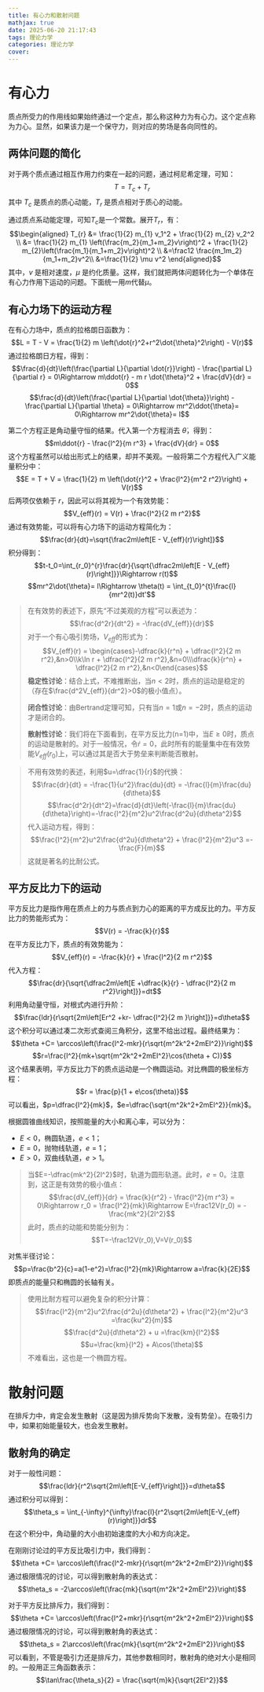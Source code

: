 ```yaml
---
title: 有心力和散射问题
mathjax: true
date: 2025-06-20 21:17:43
tags: 理论力学
categories: 理论力学
cover:
---
```


# 有心力
质点所受力的作用线如果始终通过一个定点，那么称这种力为有心力。这个定点称为力心。显然，如果该力是一个保守力，则对应的势场是各向同性的。

## 两体问题的简化

对于两个质点通过相互作用力约束在一起的问题，通过柯尼希定理，可知：
$$T=T_{c}+T_{r}$$
其中 $T_{c}$ 是质点的质心动能，$T_{r}$ 是质点相对于质心的动能。

通过质点系动能定理，可知$T_c$是一个常数。展开$T_r$，有：
$$\begin{aligned}
T_{r} &= \frac{1}{2} m_{1} v_1^2 + \frac{1}{2} m_{2} v_2^2 \\
&= \frac{1}{2} m_{1} \left(\frac{m_2}{m_1+m_2}v\right)^2 + \frac{1}{2} m_{2}\left(\frac{m_1}{m_1+m_2}v\right)^2 \\
&=\frac12 \frac{m_1m_2}{m_1+m_2}v^2\\
&=\frac{1}{2} \mu v^2
\end{aligned}$$
其中，$v$ 是相对速度，$\mu$ 是约化质量。这样，我们就把两体问题转化为一个单体在有心力作用下运动的问题。下面统一用$m$代替$\mu$。

## 有心力场下的运动方程
在有心力场中，质点的拉格朗日函数为：
$$L = T - V = \frac{1}{2} m \left(\dot{r}^2+r^2\dot{\theta}^2\right) - V(r)$$
通过拉格朗日方程，得到：
$$\frac{d}{dt}\left(\frac{\partial L}{\partial \dot{r}}\right) - \frac{\partial L}{\partial r} = 0\Rightarrow m\ddot{r} - m r \dot{\theta}^2 + \frac{dV}{dr} = 0$$
$$\frac{d}{dt}\left(\frac{\partial L}{\partial \dot{\theta}}\right) - \frac{\partial L}{\partial \theta} = 0\Rightarrow mr^2\ddot{\theta}= 0\Rightarrow mr^2\dot{\theta}= l$$

第二个方程正是角动量守恒的结果。代入第一个方程消去 $\dot{\theta}$，得到：
$$m\ddot{r} - \frac{l^2}{m r^3} + \frac{dV}{dr} = 0$$
这个方程虽然可以给出形式上的结果，却并不美观。一般将第二个方程代入广义能量积分中：
$$E = T + V = \frac{1}{2} m \left(\dot{r}^2 + \frac{l^2}{m^2 r^2}\right) + V(r)$$
后两项仅依赖于 $r$，因此可以将其视为一个有效势能：
$$V_{eff}(r) = V(r) + \frac{l^2}{2 m r^2}$$
通过有效势能，可以将有心力场下的运动方程简化为：
$$\frac{dr}{dt}=\sqrt{\frac2m\left[E - V_{eff}(r)\right]}$$
积分得到：
$$t-t_0=\int_{r_0}^{r}\frac{dr}{\sqrt{\dfrac2m\left[E - V_{eff}(r)\right]}}\Rightarrow r(t)$$
$$mr^2\dot{\theta}= l\Rightarrow \theta(t) = \int_{t_0}^{t}\frac{l}{mr^2(t)}dt'$$

> 在有效势的表述下，原先“不过美观的方程”可以表述为：
> $$\frac{d^2r}{dt^2} = -\frac{dV_{eff}}{dr}$$
> 对于一个有心吸引势场，$V_{eff}$的形式为：
> $$V_{eff}(r) = \begin{cases}-\dfrac{k}{r^n} + \dfrac{l^2}{2 m r^2},&n>0\\k\ln r + \dfrac{l^2}{2 m r^2},&n=0\\\dfrac{k}{r^n} + \dfrac{l^2}{2 m r^2},&n<0\end{cases}$$
> **稳定性讨论**：结合上式，不难推断出，当$n<2$时，质点的运动是稳定的（存在$\frac{d^2V_{eff}}{dr^2}>0$的极小值点）。
>
> **闭合性讨论**：由Bertrand定理可知，只有当$n=1$或$n=-2$时，质点的运动才是闭合的。
>
> **散射性讨论**：我们将在下面看到，在平方反比力(n=1)中，当$E\geq 0$时，质点的运动是散射的。对于一般情况，令$\dot{r}=0$，此时所有的能量集中在有效势能$V_{eff}(r_0)$上，可以通过其是否大于势垒来判断能否散射。


> 不用有效势的表述，利用$u=\dfrac{1}{r}$的代换：
> $$\frac{dr}{dt} = -\frac{1}{u^2}\frac{du}{dt} = -\frac{l}{m}\frac{du}{d\theta}$$
> $$\frac{d^2r}{dt^2}=\frac{d}{dt}\left(-\frac{l}{m}\frac{du}{d\theta}\right)=-\frac{l^2}{m^2}u^2\frac{d^2u}{d\theta^2}$$
> 代入运动方程，得到：
> $$\frac{l^2}{m^2}u^2\frac{d^2u}{d\theta^2} + \frac{l^2}{m^2}u^3 =-\frac{F}{m}$$
> 这就是著名的比耐公式。

## 平方反比力下的运动
平方反比力是指作用在质点上的力与质点到力心的距离的平方成反比的力。平方反比力的势能形式为：
$$V(r) = -\frac{k}{r}$$
在平方反比力下，质点的有效势能为：
$$V_{eff}(r) = -\frac{k}{r} + \frac{l^2}{2 m r^2}$$
代入方程：
$$\frac{dr}{\sqrt{\dfrac2m\left[E +\dfrac{k}{r} - \dfrac{l^2}{2 m r^2}\right]}}=dt$$
利用角动量守恒，对根式内进行升阶：
$$\frac{ldr}{r\sqrt{2m\left[Er^2 +kr- \dfrac{l^2}{2 m }\right]}}=d\theta$$
这个积分可以通过凑二次形式查阅三角积分，这里不给出过程。最终结果为：
$$\theta +C= \arccos\left(\frac{l^2-mkr}{r\sqrt{m^2k^2+2mEl^2}}\right)$$
$$r=\frac{l^2}{mk+\sqrt{m^2k^2+2mEl^2}\cos(\theta + C)}$$
这个结果表明，平方反比力下的质点运动是一个椭圆运动。对比椭圆的极坐标方程：
$$r = \frac{p}{1 + e\cos(\theta)}$$
可以看出，$p=\dfrac{l^2}{mk}$，$e=\dfrac{\sqrt{m^2k^2+2mEl^2}}{mk}$。

根据圆锥曲线知识，按照能量的大小和离心率，可以分为：
- $E<0$，椭圆轨道，$e<1$；
- $E=0$，抛物线轨道，$e=1$；
- $E>0$，双曲线轨道，$e>1$。

> 当$E=-\dfrac{mk^2}{2l^2}$时，轨道为圆形轨道。此时，$e=0$。注意到，这正是有效势的极小值点：
> $$\frac{dV_{eff}}{dr} = \frac{k}{r^2} - \frac{l^2}{m r^3} = 0\Rightarrow r_0 = \frac{l^2}{mk}\Rightarrow E=\frac12V(r_0) = -\frac{mk^2}{2l^2}$$
> 此时，质点的动能和势能分别为：
> $$T=-\frac12V(r_0),V=V(r_0)$$

对焦半径讨论：
$$p=\frac{b^2}{c}=a(1-e^2)=\frac{l^2}{mk}\Rightarrow a=\frac{k}{2E}$$
即质点的能量只和椭圆的长轴有关。

> 使用比耐方程可以避免复杂的积分计算：
> $$\frac{l^2}{m^2}u^2\frac{d^2u}{d\theta^2} + \frac{l^2}{m^2}u^3 =\frac{ku^2}{m}$$
> $$\frac{d^2u}{d\theta^2} + u =\frac{km}{l^2}$$
> $$u=\frac{km}{l^2} + A\cos(\theta)$$
> 不难看出，这也是一个椭圆方程。

# 散射问题
在排斥力中，肯定会发生散射（这是因为排斥势向下发散，没有势垒）。在吸引力中，如果初始能量较大，也会发生散射。

## 散射角的确定
对于一般性问题：
$$\frac{ldr}{r^2\sqrt{2m\left[E-V_{eff}\right]}}=d\theta$$
通过积分可以得到：
$$\theta_s = \int_{-\infty}^{\infty}\frac{l}{r^2\sqrt{2m\left[E-V_{eff}(r)\right]}}dr$$
在这个积分中，角动量的大小由初始速度的大小和方向决定。

在刚刚讨论过的平方反比吸引力中，我们得到：
$$\theta +C= \arccos\left(\frac{l^2-mkr}{r\sqrt{m^2k^2+2mEl^2}}\right)$$
通过极限情况的讨论，可以得到散射角的表达式：
$$\theta_s =  -2\arccos\left(\frac{mk}{\sqrt{m^2k^2+2mEl^2}}\right)$$

对于平方反比排斥力，我们得到：
$$\theta +C= \arccos\left(\frac{l^2+mkr}{r\sqrt{m^2k^2+2mEl^2}}\right)$$
通过极限情况的讨论，可以得到散射角的表达式：
$$\theta_s = 2\arccos\left(\frac{mk}{\sqrt{m^2k^2+2mEl^2}}\right)$$
可以看到，不管是吸引力还是排斥力，其他参数相同时，散射角的绝对大小是相同的。一般用正三角函数表示：
$$\tan\frac{\theta_s}{2} = \frac{\sqrt{m}k}{\sqrt{2El^2}}$$